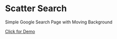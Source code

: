# Scatter Search
Simple Google Search Page with Moving Background

<a href="http://knoggin.co/scatter-search/">Click for Demo</a>
